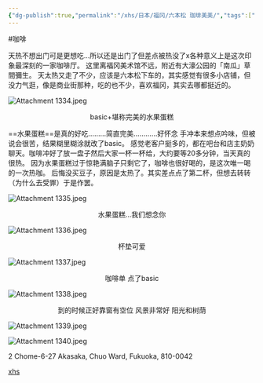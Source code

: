 ```yaml
---
{"dg-publish":true,"permalink":"/xhs/日本/福冈/六本松 珈琲美美/","tags":["rednote","福冈"],"created":"2024-09-13","updated":"2025-04-13T21:59:19.755+08:00"}
---
```


#咖啡 

天热不想出门可是更想吃…所以还是出门了但差点被热没了x各种意义上是这次印象最深刻的一家咖啡厅。
这里离福冈美术馆不远，附近有大濠公园的「南瓜」草間彌生。
天太热又走了不少，应该是六本松下车的，其实感觉有很多小店铺，但没力气逛，像是商业街那种，吃的也不少，喜欢福冈，其实去哪都挺近的。

![Attachment 1334.jpeg](/img/user/xhs/%E6%97%A5%E6%9C%AC/%E7%A6%8F%E5%86%88/photo-%E7%A6%8F%E5%86%88/Attachment%201334.jpeg)
<center>basic+堪称完美的水果蛋糕</center>

==水果蛋糕==是真的好吃………简直完美…………好怀念
手冲本来想点吟味，但被说会很苦，结果糊里糊涂就改了basic。
感觉老客户挺多的，都在吧台和店主奶奶聊天。咖啡冲好了放一盘子然后大家一杯一杯给，大约要等20多分钟，当天真的很热。
因为水果蛋糕过于惊艳满脑子只剩它了，咖啡也很好喝的，是这次唯一喝的一次热咖。
后悔没买豆子，原因是太热了。其实差点点了第二杯，但想去转转（为什么去受罪）于是作罢。

![Attachment 1335.jpeg](/img/user/xhs/%E6%97%A5%E6%9C%AC/%E7%A6%8F%E5%86%88/photo-%E7%A6%8F%E5%86%88/Attachment%201335.jpeg)
<center>水果蛋糕...我们想念你</center>

![Attachment 1336.jpeg](/img/user/xhs/%E6%97%A5%E6%9C%AC/%E7%A6%8F%E5%86%88/photo-%E7%A6%8F%E5%86%88/Attachment%201336.jpeg)
<center>杯垫可爱</center>

![Attachment 1337.jpeg](/img/user/xhs/%E6%97%A5%E6%9C%AC/%E7%A6%8F%E5%86%88/photo-%E7%A6%8F%E5%86%88/Attachment%201337.jpeg)
<center>咖啡单 点了basic</center>

![Attachment 1338.jpeg](/img/user/xhs/%E6%97%A5%E6%9C%AC/%E7%A6%8F%E5%86%88/photo-%E7%A6%8F%E5%86%88/Attachment%201338.jpeg)
<center>到的时候正好靠窗有空位 风景非常好 阳光和树荫</center>

![Attachment 1339.jpeg](/img/user/xhs/%E6%97%A5%E6%9C%AC/%E7%A6%8F%E5%86%88/photo-%E7%A6%8F%E5%86%88/Attachment%201339.jpeg)

![Attachment 1340.jpeg](/img/user/xhs/%E6%97%A5%E6%9C%AC/%E7%A6%8F%E5%86%88/photo-%E7%A6%8F%E5%86%88/Attachment%201340.jpeg)

2 Chome-6-27 Akasaka, Chuo Ward, Fukuoka, 810-0042

[xhs](https://www.xiaohongshu.com/explore/66f062040000000027005b4c?xsec_token=ABqW31iXGaeLgX03LCtKxC-lUSw1C3Gyp17yVdh34kjBA=&xsec_source=pc_user)